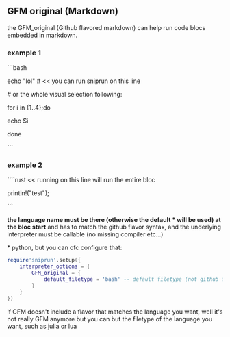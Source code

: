 ## GFM original (Markdown)

the GFM_original (Github flavored markdown) can help run code blocs embedded in markdown.

### example 1


\```bash

echo "lol"  # << you can run sniprun on this line



\# or the whole visual selection following:

for i in {1..4};do

echo $i

done

\```


### example 2


\````rust  << running on this line will run the entire bloc

println!("test");

\``` 


**the language name must be there (otherwise the default * will be used) at the bloc start** and has to match the github flavor syntax, and the underlying interpreter must be callable (no missing compiler etc...)

\* python, but you can ofc configure that: 

```lua
require'sniprun'.setup({
    interpreter_options = {
        GFM_original = { 
            default_filetype = 'bash' -- default filetype (not github flavored markdown name)
        }
    }
})
```


if GFM doesn't include a flavor that matches the language you want, well it's not really GFM anymore but you can but the filetype of the language you want, such as julia or lua





